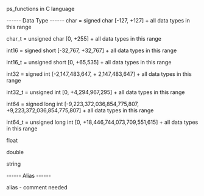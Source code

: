 ps_functions in C language

------ Data Type ------
char = signed char [-127, +127] + all data types in this range

char_t = unsigned char [0, +255] + all data types in this range

int16 = signed short [-32,767, +32,767] + all data types in this range

int16_t = unsigned short [0, +65,535] + all data types in this range

int32 = signed int [-2,147,483,647, + 2,147,483,647] + all data types in this range

int32_t = unsigned int [0, +4,294,967,295] + all data types in this range

int64 = signed long int [-9,223,372,036,854,775,807, +9,223,372,036,854,775,807] + all data types in this range

int64_t = unsigned long int [0, +18,446,744,073,709,551,615] + all data types in this range

float

double

string

------ Alias ------

alias - comment needed

